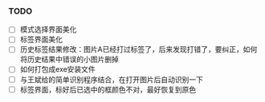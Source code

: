 ### TODO
   - [ ] 模式选择界面美化
   - [ ] 标签界面美化
   - [ ] 历史标签结果修改：图片A已经打过标签了，后来发现打错了，要纠正，如何将历史结果中错误的小图片删掉
   - [ ] 如何打包成exe安装文件
   - [ ] 与王斌给的简单识别程序结合，在打开图片后自动识别一下
   - [ ] 标签界面，标好后已选中的框颜色不对，最好恢复到原色
